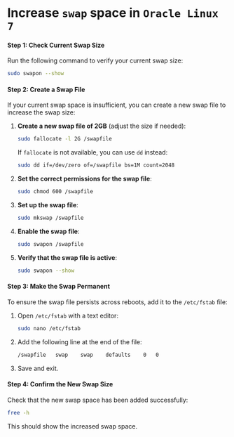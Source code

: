 # Increase `swap` space in `Oracle Linux 7`

#### **Step 1: Check Current Swap Size**
Run the following command to verify your current swap size:
```bash
sudo swapon --show
```

#### **Step 2: Create a Swap File**
If your current swap space is insufficient, you can create a new swap file to increase the swap size:

1. **Create a new swap file of 2GB** (adjust the size if needed):
   ```bash
   sudo fallocate -l 2G /swapfile
   ```

   If `fallocate` is not available, you can use `dd` instead:
   ```bash
   sudo dd if=/dev/zero of=/swapfile bs=1M count=2048
   ```

2. **Set the correct permissions for the swap file**:
   ```bash
   sudo chmod 600 /swapfile
   ```

3. **Set up the swap file**:
   ```bash
   sudo mkswap /swapfile
   ```

4. **Enable the swap file**:
   ```bash
   sudo swapon /swapfile
   ```

5. **Verify that the swap file is active**:
   ```bash
   sudo swapon --show
   ```

#### **Step 3: Make the Swap Permanent**
To ensure the swap file persists across reboots, add it to the `/etc/fstab` file:

1. Open `/etc/fstab` with a text editor:
   ```bash
   sudo nano /etc/fstab
   ```

2. Add the following line at the end of the file:
   ```bash
   /swapfile   swap    swap    defaults    0   0
   ```

3. Save and exit.

#### **Step 4: Confirm the New Swap Size**
Check that the new swap space has been added successfully:
```bash
free -h
```

This should show the increased swap space.
